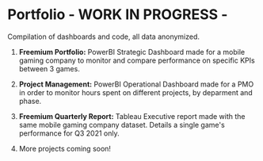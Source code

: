# Portfolio - WORK IN PROGRESS - 
Compilation of dashboards and code, all data anonymized. 

1. **Freemium Portfolio:** PowerBI Strategic Dashboard made for a mobile gaming company to monitor and compare performance on specific KPIs between 3 games.

2. **Project Management:** PowerBI Operational Dashboard made for a PMO in order to monitor hours spent on different projects, by deparment and phase.

3. **Freemium Quarterly Report:** Tableau Executive report made with the same mobile gaming company dataset. Details a single game's performance for Q3 2021 only.

4. More projects coming soon!
